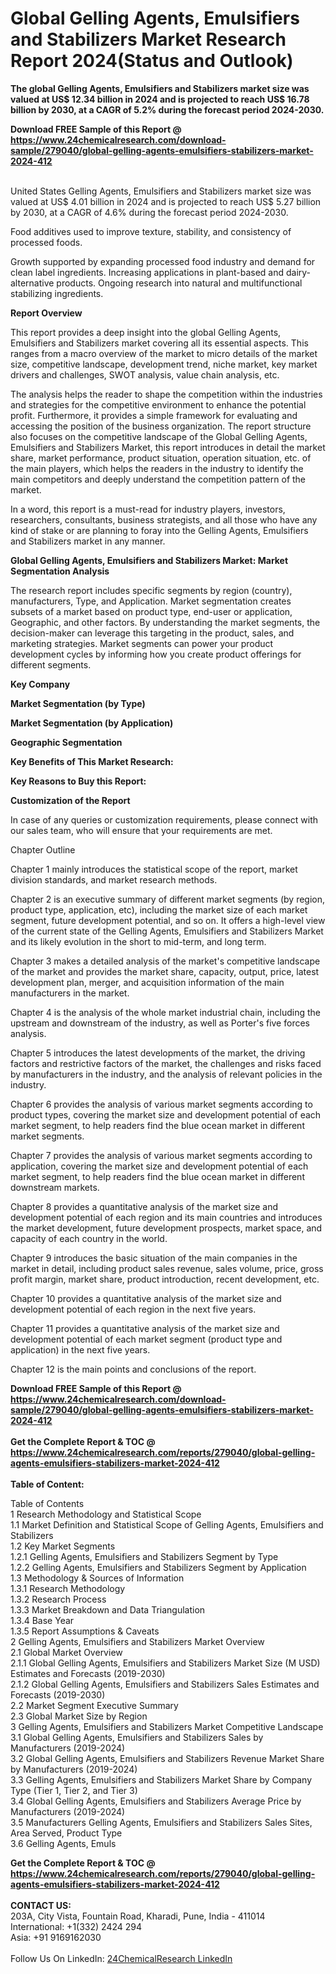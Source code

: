 <h1>Global Gelling Agents, Emulsifiers and Stabilizers Market Research Report 2024(Status and Outlook)</h1><p><strong>The global Gelling Agents, Emulsifiers and Stabilizers market size was valued at US$ 12.34 billion in 2024 and is projected to reach US$ 16.78 billion by 2030, at a CAGR of 5.2% during the forecast period 2024-2030.</strong></p><p>
</p><p></p><div><b>Download FREE Sample of this Report @ 
            <a href="https://www.24chemicalresearch.com/download-sample/279040/global-gelling-agents-emulsifiers-stabilizers-market-2024-412">
            https://www.24chemicalresearch.com/download-sample/279040/global-gelling-agents-emulsifiers-stabilizers-market-2024-412</a></b></div><br><p>
</p><p>
United States Gelling Agents, Emulsifiers and Stabilizers market size was valued at US$ 4.01 billion in 2024 and is projected to reach US$ 5.27 billion by 2030, at a CAGR of 4.6% during the forecast period 2024-2030.</p><p>
</p><p>
Food additives used to improve texture, stability, and consistency of processed foods.</p><p>
</p><p>
Growth supported by expanding processed food industry and demand for clean label ingredients. Increasing applications in plant-based and dairy-alternative products. Ongoing research into natural and multifunctional stabilizing ingredients.</p><p>
</p><p>
<strong>Report Overview</strong></p><p>
</p><p>
This report provides a deep insight into the global Gelling Agents, Emulsifiers and Stabilizers market covering all its essential aspects. This ranges from a macro overview of the market to micro details of the market size, competitive landscape, development trend, niche market, key market drivers and challenges, SWOT analysis, value chain analysis, etc.</p><p>
The analysis helps the reader to shape the competition within the industries and strategies for the competitive environment to enhance the potential profit. Furthermore, it provides a simple framework for evaluating and accessing the position of the business organization. The report structure also focuses on the competitive landscape of the Global Gelling Agents, Emulsifiers and Stabilizers Market, this report introduces in detail the market share, market performance, product situation, operation situation, etc. of the main players, which helps the readers in the industry to identify the main competitors and deeply understand the competition pattern of the market.</p><p>
In a word, this report is a must-read for industry players, investors, researchers, consultants, business strategists, and all those who have any kind of stake or are planning to foray into the Gelling Agents, Emulsifiers and Stabilizers market in any manner.</p><p>
<strong>Global Gelling Agents, Emulsifiers and Stabilizers Market: Market Segmentation Analysis</strong></p><p>
The research report includes specific segments by region (country), manufacturers, Type, and Application. Market segmentation creates subsets of a market based on product type, end-user or application, Geographic, and other factors. By understanding the market segments, the decision-maker can leverage this targeting in the product, sales, and marketing strategies. Market segments can power your product development cycles by informing how you create product offerings for different segments.</p><p>
<strong>Key Company</strong></p><p>
</p><p>
</p><p><strong>Market Segmentation (by Type)</strong></p><p>
</p><p>
</p><p></p><p>
<strong>Market Segmentation (by Application)</strong></p><p>
</p><p>
</p><p></p><p>
<strong>Geographic Segmentation</strong></p><p>
</p><p>
</p><p></p><p>
<strong>Key Benefits of This Market Research:</strong></p><p>
</p><p>
</p><p></p><p>
<strong>Key Reasons to Buy this Report:</strong></p><p>
</p><p>
</p><p><strong>Customization of the Report</strong></p><p>
In case of any queries or customization requirements, please connect with our sales team, who will ensure that your requirements are met.</p><p>
Chapter Outline</p><p>
Chapter 1 mainly introduces the statistical scope of the report, market division standards, and market research methods.</p><p>
</p><p>
Chapter 2 is an executive summary of different market segments (by region, product type, application, etc), including the market size of each market segment, future development potential, and so on. It offers a high-level view of the current state of the Gelling Agents, Emulsifiers and Stabilizers Market and its likely evolution in the short to mid-term, and long term.</p><p>
</p><p>
Chapter 3 makes a detailed analysis of the market's competitive landscape of the market and provides the market share, capacity, output, price, latest development plan, merger, and acquisition information of the main manufacturers in the market.</p><p>
</p><p>
Chapter 4 is the analysis of the whole market industrial chain, including the upstream and downstream of the industry, as well as Porter's five forces analysis.</p><p>
</p><p>
Chapter 5 introduces the latest developments of the market, the driving factors and restrictive factors of the market, the challenges and risks faced by manufacturers in the industry, and the analysis of relevant policies in the industry.</p><p>
</p><p>
Chapter 6 provides the analysis of various market segments according to product types, covering the market size and development potential of each market segment, to help readers find the blue ocean market in different market segments.</p><p>
</p><p>
Chapter 7 provides the analysis of various market segments according to application, covering the market size and development potential of each market segment, to help readers find the blue ocean market in different downstream markets.</p><p>
</p><p>
Chapter 8 provides a quantitative analysis of the market size and development potential of each region and its main countries and introduces the market development, future development prospects, market space, and capacity of each country in the world.</p><p>
</p><p>
Chapter 9 introduces the basic situation of the main companies in the market in detail, including product sales revenue, sales volume, price, gross profit margin, market share, product introduction, recent development, etc.</p><p>
</p><p>
Chapter 10 provides a quantitative analysis of the market size and development potential of each region in the next five years.</p><p>
</p><p>
Chapter 11 provides a quantitative analysis of the market size and development potential of each market segment (product type and application) in the next five years.</p><p>
</p><p>
Chapter 12 is the main points and conclusions of the report.</p><div><b>Download FREE Sample of this Report @ 
            <a href="https://www.24chemicalresearch.com/download-sample/279040/global-gelling-agents-emulsifiers-stabilizers-market-2024-412">
            https://www.24chemicalresearch.com/download-sample/279040/global-gelling-agents-emulsifiers-stabilizers-market-2024-412</a></b></div><br><div><b>Get the Complete Report & TOC @ 
            <a href="https://www.24chemicalresearch.com/reports/279040/global-gelling-agents-emulsifiers-stabilizers-market-2024-412">
            https://www.24chemicalresearch.com/reports/279040/global-gelling-agents-emulsifiers-stabilizers-market-2024-412</a></b></div><br>
            <b>Table of Content:</b><p>Table of Contents<br />
 1 Research Methodology and Statistical Scope<br />
 1.1 Market Definition and Statistical Scope of Gelling Agents, Emulsifiers and Stabilizers<br />
 1.2 Key Market Segments<br />
 1.2.1 Gelling Agents, Emulsifiers and Stabilizers Segment by Type<br />
 1.2.2 Gelling Agents, Emulsifiers and Stabilizers Segment by Application<br />
 1.3 Methodology & Sources of Information<br />
 1.3.1 Research Methodology<br />
 1.3.2 Research Process<br />
 1.3.3 Market Breakdown and Data Triangulation<br />
 1.3.4 Base Year<br />
 1.3.5 Report Assumptions & Caveats<br />
 2 Gelling Agents, Emulsifiers and Stabilizers Market Overview<br />
 2.1 Global Market Overview<br />
 2.1.1 Global Gelling Agents, Emulsifiers and Stabilizers Market Size (M USD) Estimates and Forecasts (2019-2030)<br />
 2.1.2 Global Gelling Agents, Emulsifiers and Stabilizers Sales Estimates and Forecasts (2019-2030)<br />
 2.2 Market Segment Executive Summary<br />
 2.3 Global Market Size by Region<br />
 3 Gelling Agents, Emulsifiers and Stabilizers Market Competitive Landscape<br />
 3.1 Global Gelling Agents, Emulsifiers and Stabilizers Sales by Manufacturers (2019-2024)<br />
 3.2 Global Gelling Agents, Emulsifiers and Stabilizers Revenue Market Share by Manufacturers (2019-2024)<br />
 3.3 Gelling Agents, Emulsifiers and Stabilizers Market Share by Company Type (Tier 1, Tier 2, and Tier 3)<br />
 3.4 Global Gelling Agents, Emulsifiers and Stabilizers Average Price by Manufacturers (2019-2024)<br />
 3.5 Manufacturers Gelling Agents, Emulsifiers and Stabilizers Sales Sites, Area Served, Product Type<br />
 3.6 Gelling Agents, Emuls</p><div><b>Get the Complete Report & TOC @ 
            <a href="https://www.24chemicalresearch.com/reports/279040/global-gelling-agents-emulsifiers-stabilizers-market-2024-412">
            https://www.24chemicalresearch.com/reports/279040/global-gelling-agents-emulsifiers-stabilizers-market-2024-412</a></b></div><br><b>CONTACT US:</b><br>
            203A, City Vista, Fountain Road, Kharadi, Pune, India - 411014<br>
            International: +1(332) 2424 294<br>
            Asia: +91 9169162030 <br><br>
            Follow Us On LinkedIn: <a href="https://www.linkedin.com/company/24chemicalresearch/">24ChemicalResearch LinkedIn</a>